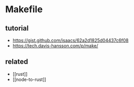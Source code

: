 # Makefile

## tutorial
- https://gist.github.com/isaacs/62a2d1825d04437c6f08
- https://tech.davis-hansson.com/p/make/

## related
- [[rust]]
- [[node-to-rust]]
